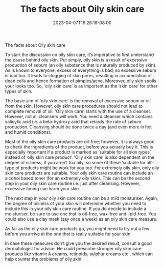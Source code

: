 ﻿---
title: "The facts about Oily skin care"
date: 2023-04-07T16:26:16-08:00
description: "Skincare Tips for Web Success"
featured_image: "/images/Skincare.jpg"
tags: ["Skincare"]
---

The facts about Oily skin care

To start the discussion on oily skin care, it’s imperative to first understand the cause behind oily skin. Put simply, oily skin is a result of excessive production of sebum (an oily substance that is naturally produced by skin). As is known to everyone, excess of everything is bad; so excessive sebum is bad too. It leads to clogging of skin pores, resulting in accumulation of dead cells and hence formation of pimples/acne. Moreover, oily skin spoils your looks too. So, ‘oily skin care’ is as important as the ‘skin care’ for other types of skin.

The basic aim of ‘oily skin care’ is the removal of excessive sebum or oil from the skin. However, oily skin care procedures should not lead to complete removal of oil. ‘Oily skin care’ starts with the use of a cleanser.  However, not all cleansers will work. You need a cleanser which contains salicylic acid i.e. a beta-hydroxy acid that retards the rate of sebum production. Cleansing should be done twice a day (and even more in hot and humid conditions).

Most of the oily skin care products are oil-free; however, it is always good to check the ingredients of the product, before you actually buy it. This is especially important if a product is marked as ‘suitable for all skin types’, instead of ‘oily skin care product’. ‘Oily skin care’ is also dependent on the degree of oiliness, if you aren’t too oily, so some of these ‘suitable for all’- type of products might be work for you too. For extremely oily skin, only oily skin care products are suitable. Your oily skin care routine can include an alcohol based toner (for an extremely oily skin). This can be the second step in your oily skin care routine i.e. just after cleansing. However, excessive toning can harm your skin.

The next step in your oily skin care routine can be a mild moisturiser. Again, the degree of oiliness of your skin will determine whether you need to include this in your oily skin care routine. If you do decide to include a moisturiser, be sure to use one that is oil-free, wax-free and lipid-free. 
You could also use a clay mask (say once a week) as an oily skin care measure. 

As far as the oily skin care products go, you might need to try out a few before you arrive at the one that is really suitable for your skin. 

In case these measures don’t give you the desired result, consult a good dermatologist for advice. He could prescribe stronger oily skin care products like vitamin A creams, retinoids, sulphur creams etc , which can help counter the problems of oily skin.


